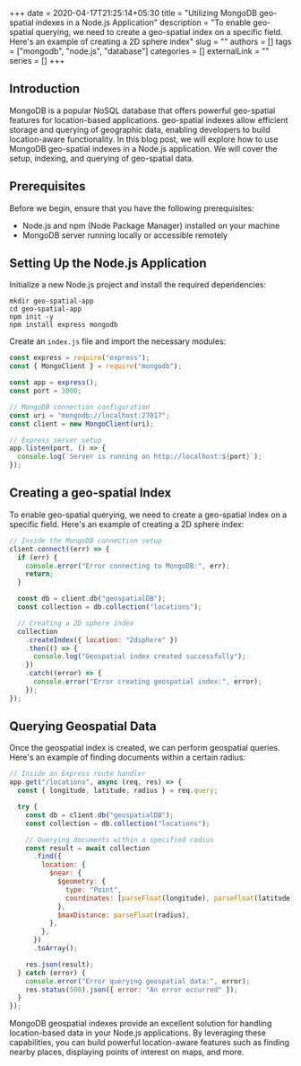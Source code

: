+++ 
date = 2020-04-17T21:25:14+05:30
title = "Utilizing MongoDB geo-spatial indexes in a Node.js Application"
description = "To enable geo-spatial querying, we need to create a geo-spatial index on a specific field. Here's an example of creating a 2D sphere index"
slug = ""
authors = []
tags = ["mongodb", "node.js", "database"]
categories = []
externalLink = ""
series = []
+++

## Introduction

MongoDB is a popular NoSQL database that offers powerful geo-spatial features for location-based applications. geo-spatial indexes allow efficient storage and querying of geographic data, enabling developers to build location-aware functionality. In this blog post, we will explore how to use MongoDB geo-spatial indexes in a Node.js application. We will cover the setup, indexing, and querying of geo-spatial data.

## Prerequisites

Before we begin, ensure that you have the following prerequisites:

- Node.js and npm (Node Package Manager) installed on your machine
- MongoDB server running locally or accessible remotely

## Setting Up the Node.js Application

Initialize a new Node.js project and install the required dependencies:

```shell
mkdir geo-spatial-app
cd geo-spatial-app
npm init -y
npm install express mongodb
```

Create an `index.js` file and import the necessary modules:

```javascript
const express = require("express");
const { MongoClient } = require("mongodb");

const app = express();
const port = 3000;

// MongoDB connection configuration
const uri = "mongodb://localhost:27017";
const client = new MongoClient(uri);

// Express server setup
app.listen(port, () => {
  console.log(`Server is running on http://localhost:${port}`);
});
```

## Creating a geo-spatial Index

To enable geo-spatial querying, we need to create a geo-spatial index on a specific field. Here's an example of creating a 2D sphere index:

```javascript
// Inside the MongoDB connection setup
client.connect((err) => {
  if (err) {
    console.error("Error connecting to MongoDB:", err);
    return;
  }

  const db = client.db("geospatialDB");
  const collection = db.collection("locations");

  // Creating a 2D sphere index
  collection
    .createIndex({ location: "2dsphere" })
    .then(() => {
      console.log("Geospatial index created successfully");
    })
    .catch((error) => {
      console.error("Error creating geospatial index:", error);
    });
});
```

## Querying Geospatial Data

Once the geospatial index is created, we can perform geospatial queries. Here's an example of finding documents within a certain radius:

```javascript
// Inside an Express route handler
app.get("/locations", async (req, res) => {
  const { longitude, latitude, radius } = req.query;

  try {
    const db = client.db("geospatialDB");
    const collection = db.collection("locations");

    // Querying documents within a specified radius
    const result = await collection
      .find({
        location: {
          $near: {
            $geometry: {
              type: "Point",
              coordinates: [parseFloat(longitude), parseFloat(latitude)],
            },
            $maxDistance: parseFloat(radius),
          },
        },
      })
      .toArray();

    res.json(result);
  } catch (error) {
    console.error("Error querying geospatial data:", error);
    res.status(500).json({ error: "An error occurred" });
  }
});
```

MongoDB geospatial indexes provide an excellent solution for handling location-based data in your Node.js applications. By leveraging these capabilities, you can build powerful location-aware features such as finding nearby places, displaying points of interest on maps, and more.
